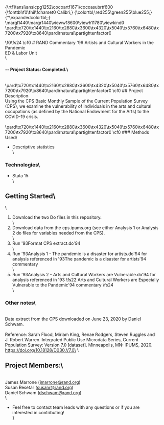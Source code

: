 {\rtf1\ansi\ansicpg1252\cocoartf1671\cocoasubrtf600
{\fonttbl\f0\fnil\fcharset0 Calibri;}
{\colortbl;\red255\green255\blue255;}
{\*\expandedcolortbl;;}
\margl1440\margr1440\vieww18600\viewh11780\viewkind0
\pard\tx720\tx1440\tx2160\tx2880\tx3600\tx4320\tx5040\tx5760\tx6480\tx7200\tx7920\tx8640\pardirnatural\partightenfactor0

\f0\fs24 \cf0 # RAND Commentary \'96 Artists and Cultural Workers in the Pandemic\
ED & Labor Unit\
\
#### -- Project Status: Completed.\
\
\pard\tx720\tx1440\tx2160\tx2880\tx3600\tx4320\tx5040\tx5760\tx6480\tx7200\tx7920\tx8640\pardirnatural\partightenfactor0
\cf0 ## Project Description\
Using the CPS Basic Monthly Sample of the Current Population Survey (CPS), we examine the vulnerability of individuals in the arts and cultural occupations (as defined by the National Endowment for the Arts) to the COVID-19 crisis.\
\
\pard\tx720\tx1440\tx2160\tx2880\tx3600\tx4320\tx5040\tx5760\tx6480\tx7200\tx7920\tx8640\pardirnatural\partightenfactor0
\cf0 ### Methods Used\
* Descriptive statistics\
\
### Technologies\
* Stata 15\
\
## Getting Started\
\
1. Download the two Do files in this repository.\
\
2. Download data from the cps.ipums.org (see either Analysis 1 or Analysis 2 do files for variables needed from the CPS).\
    \
3. Run \'93Format CPS extract.do\'94\
\
4. Run \'93Analysis 1 - The pandemic is a disaster for artists.do\'94 for analysis referenced in \'93The pandemic is a disaster for artists\'94 commentary\
\
5. Run \'93Analysis 2 - Arts and Cultural Workers are Vulnerable.do\'94 for analysis referenced in \'93
\fs22 Arts and Cultural Workers are Especially Vulnerable to the Pandemic\'94 commentary
\fs24 \
\
### Other notes\
\
Data extract from the CPS downloaded on June 23, 2020 by Daniel Schwam.\
\
Reference: Sarah Flood, Miriam King, Renae Rodgers, Steven Ruggles and J. Robert Warren. Integrated Public Use Microdata Series, Current Population Survey: Version 7.0 [dataset]. Minneapolis, MN: IPUMS, 2020. \
https://doi.org/10.18128/D030.V7.0\
\
## Project Members:\
\
James Marrone (jmarrone@rand.org)\
Susan Resetar (susanr@rand.org) \
Daniel Schwam (dschwam@rand.org)\
\
* Feel free to contact team leads with any questions or if you are interested in contributing!\
}